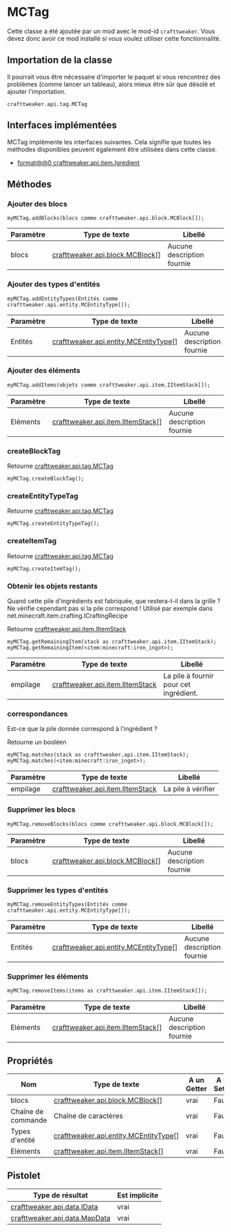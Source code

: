 # MCTag

Cette classe a été ajoutée par un mod avec le mod-id `crafttweaker`. Vous devez donc avoir ce mod installé si vous voulez utiliser cette fonctionnalité.

## Importation de la classe
Il pourrait vous être nécessaire d'importer le paquet si vous rencontrez des problèmes (comme lancer un tableau), alors mieux être sûr que désolé et ajouter l'importation.
```zenscript
crafttweaker.api.tag.MCTag
```

## Interfaces implémentées
MCTag implémente les interfaces suivantes. Cela signifie que toutes les méthodes disponibles peuvent également être utilisées dans cette classe.
- [format@@0 crafttweaker.api.item.Igredient](/vanilla/api/items/IIngredient)

## Méthodes
### Ajouter des blocs

```zenscript
myMCTag.addBlocks(blocs comme crafttweaker.api.block.MCBlock[]);
```

| Paramètre | Type de texte                                                   | Libellé                    |
| --------- | --------------------------------------------------------------- | -------------------------- |
| blocs     | [crafttweaker.api.block.MCBlock](/vanilla/api/blocks/MCBlock)[] | Aucune description fournie |


### Ajouter des types d'entités

```zenscript
myMCTag.addEntityTypes(Entités comme crafttweaker.api.entity.MCEntityType[]);
```

| Paramètre | Type de texte                                                                | Libellé                    |
| --------- | ---------------------------------------------------------------------------- | -------------------------- |
| Entités   | [crafttweaker.api.entity.MCEntityType](/vanilla/api/entities/MCEntityType)[] | Aucune description fournie |


### Ajouter des éléments

```zenscript
myMCTag.addItems(objets comme crafttweaker.api.item.IItemStack[]);
```

| Paramètre | Type de texte                                                       | Libellé                    |
| --------- | ------------------------------------------------------------------- | -------------------------- |
| Eléments  | [crafttweaker.api.item.IItemStack](/vanilla/api/items/IItemStack)[] | Aucune description fournie |


### createBlockTag

Retourne [crafttweaker.api.tag.MCTag](/vanilla/api/tags/MCTag)

```zenscript
myMCTag.createBlockTag();
```

### createEntityTypeTag

Retourne [crafttweaker.api.tag.MCTag](/vanilla/api/tags/MCTag)

```zenscript
myMCTag.createEntityTypeTag();
```

### createItemTag

Retourne [crafttweaker.api.tag.MCTag](/vanilla/api/tags/MCTag)

```zenscript
myMCTag.createItemTag();
```

### Obtenir les objets restants

Quand cette pile d'ingrédients est fabriquée, que restera-t-il dans la grille ? Ne vérifie cependant pas si la pile correspond ! Utilisé par exemple dans net.minecraft.item.crafting.ICraftingRecipe

Retourne [crafttweaker.api.item.IItemStack](/vanilla/api/items/IItemStack)

```zenscript
myMCTag.getRemainingItem(stack as crafttweaker.api.item.IItemStack);
myMCTag.getRemainingItem(<item:minecraft:iron_ingot>);
```

| Paramètre | Type de texte                                                     | Libellé                                |
| --------- | ----------------------------------------------------------------- | -------------------------------------- |
| empilage  | [crafttweaker.api.item.IItemStack](/vanilla/api/items/IItemStack) | La pile à fournir pour cet ingrédient. |


### correspondances

Est-ce que la pile donnée correspond à l'ingrédient ?

Retourne un booléen

```zenscript
myMCTag.matches(stack as crafttweaker.api.item.IItemStack);
myMCTag.matches(<item:minecraft:iron_ingot>);
```

| Paramètre | Type de texte                                                     | Libellé            |
| --------- | ----------------------------------------------------------------- | ------------------ |
| empilage  | [crafttweaker.api.item.IItemStack](/vanilla/api/items/IItemStack) | La pile à vérifier |


### Supprimer les blocs

```zenscript
myMCTag.removeBlocks(blocs comme crafttweaker.api.block.MCBlock[]);
```

| Paramètre | Type de texte                                                   | Libellé                    |
| --------- | --------------------------------------------------------------- | -------------------------- |
| blocs     | [crafttweaker.api.block.MCBlock](/vanilla/api/blocks/MCBlock)[] | Aucune description fournie |


### Supprimer les types d'entités

```zenscript
myMCTag.removeEntityTypes(Entités comme crafttweaker.api.entity.MCEntityType[]);
```

| Paramètre | Type de texte                                                                | Libellé                    |
| --------- | ---------------------------------------------------------------------------- | -------------------------- |
| Entités   | [crafttweaker.api.entity.MCEntityType](/vanilla/api/entities/MCEntityType)[] | Aucune description fournie |


### Supprimer les éléments

```zenscript
myMCTag.removeItems(items as crafttweaker.api.item.IItemStack[]);
```

| Paramètre | Type de texte                                                       | Libellé                    |
| --------- | ------------------------------------------------------------------- | -------------------------- |
| Eléments  | [crafttweaker.api.item.IItemStack](/vanilla/api/items/IItemStack)[] | Aucune description fournie |



## Propriétés

| Nom                | Type de texte                                                                | A un Getter | A un Setter |
| ------------------ | ---------------------------------------------------------------------------- | ----------- | ----------- |
| blocs              | [crafttweaker.api.block.MCBlock](/vanilla/api/blocks/MCBlock)[]              | vrai        | Faux        |
| Chaîne de commande | Chaîne de caractères                                                         | vrai        | Faux        |
| Types d'entité     | [crafttweaker.api.entity.MCEntityType](/vanilla/api/entities/MCEntityType)[] | vrai        | Faux        |
| Eléments           | [crafttweaker.api.item.IItemStack](/vanilla/api/items/IItemStack)[]          | vrai        | Faux        |

## Pistolet

| Type de résultat                                           | Est implicite |
| ---------------------------------------------------------- | ------------- |
| [crafttweaker.api.data.IData](/vanilla/api/data/IData)     | vrai          |
| [crafttweaker.api.data.MapData](/vanilla/api/data/MapData) | vrai          |

